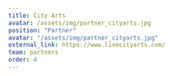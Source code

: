 ```yaml
---
title: City Arts
avatar: /assets/img/partner_cityarts.jpg
position: "Partner"
avatar: "/assets/img/partner_cityarts.jpg"
external_link: https://www.livecityarts.com/
team: partners
order: 4
---
```

